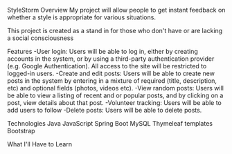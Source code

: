 StyleStorm
Overview
My project will allow people to get instant feedback on whether a style is appropriate for various situations.

This project is created as a stand in for those who don't have or are lacking
a social consciousness

Features
-User login: Users will be able to log in, either by creating accounts in the system, or by using a third-party authentication provider (e.g. Google Authentication). All access to the site will be restricted to logged-in users.
-Create and edit posts: Users will be able to create new posts in the system by entering in a mixture of required (title, description, etc) and optional fields (photos, videos etc).
-View random posts: Users will be able to view a listing of recent and or popular posts, and by clicking on a post, view details about that post.
-Volunteer tracking: Users will be able to add users to follow
-Delete posts: Users will be able to delete posts.

Technologies
Java
JavaScript
Spring Boot
MySQL
Thymeleaf templates
Bootstrap

What I'll Have to Learn
